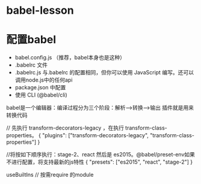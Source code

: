 # babel-lesson

# 配置babel
* babel.config.js （推荐，babel本身也是这种）
* .babelrc 文件
* .babelrc.js 与.babelrc 的配置相同，但你可以使用 JavaScript 编写。还可以调用node.js中的任何api
* package.json 中配置
* 使用 CLI (@babel/cli)


babel是一个编辑器：编译过程分为三个阶段：解析-->转换-->输出
插件就是用来转换代码

// 先执行 transform-decorators-legacy ，在执行 transform-class-properties。
{
  "plugins": ["transform-decorators-legacy", "transform-class-properties"]
}

//将按如下顺序执行：stage-2、react 然后是 
es2015。@babel/preset-env如果不进行配置，将支持最新的js特性
{
  "presets": ["es2015", "react", "stage-2"]
}

useBuiltIns // 按需require 的module
